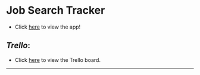 # __Job Search Tracker__

* Click [here]() to view the app! 

## _Trello_:

* Click [here](https://trello.com/b/o0FYqJuq/job-search-tracker-react) to view the Trello board.
_________________________________

